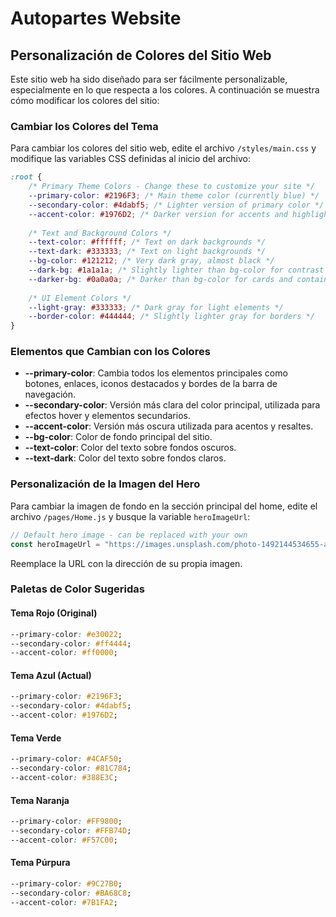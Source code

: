 # Autopartes Website

## Personalización de Colores del Sitio Web

Este sitio web ha sido diseñado para ser fácilmente personalizable, especialmente en lo que respecta a los colores. A continuación se muestra cómo modificar los colores del sitio:

### Cambiar los Colores del Tema

Para cambiar los colores del sitio web, edite el archivo `/styles/main.css` y modifique las variables CSS definidas al inicio del archivo:

```css
:root {
    /* Primary Theme Colors - Change these to customize your site */
    --primary-color: #2196F3; /* Main theme color (currently blue) */
    --secondary-color: #4dabf5; /* Lighter version of primary color */
    --accent-color: #1976D2; /* Darker version for accents and highlights */
    
    /* Text and Background Colors */
    --text-color: #ffffff; /* Text on dark backgrounds */
    --text-dark: #333333; /* Text on light backgrounds */
    --bg-color: #121212; /* Very dark gray, almost black */
    --dark-bg: #1a1a1a; /* Slightly lighter than bg-color for contrast */
    --darker-bg: #0a0a0a; /* Darker than bg-color for cards and containers */
    
    /* UI Element Colors */
    --light-gray: #333333; /* Dark gray for light elements */
    --border-color: #444444; /* Slightly lighter gray for borders */
}
```

### Elementos que Cambian con los Colores

- **--primary-color**: Cambia todos los elementos principales como botones, enlaces, iconos destacados y bordes de la barra de navegación.
- **--secondary-color**: Versión más clara del color principal, utilizada para efectos hover y elementos secundarios.
- **--accent-color**: Versión más oscura utilizada para acentos y resaltes.
- **--bg-color**: Color de fondo principal del sitio.
- **--text-color**: Color del texto sobre fondos oscuros.
- **--text-dark**: Color del texto sobre fondos claros.

### Personalización de la Imagen del Hero

Para cambiar la imagen de fondo en la sección principal del home, edite el archivo `/pages/Home.js` y busque la variable `heroImageUrl`:

```javascript
// Default hero image - can be replaced with your own
const heroImageUrl = "https://images.unsplash.com/photo-1492144534655-ae79c964c9d7?ixlib=rb-1.2.1&auto=format&fit=crop&w=1950&q=80";
```

Reemplace la URL con la dirección de su propia imagen.

### Paletas de Color Sugeridas

#### Tema Rojo (Original)
```css
--primary-color: #e30022;
--secondary-color: #ff4444;
--accent-color: #ff0000;
```

#### Tema Azul (Actual)
```css
--primary-color: #2196F3;
--secondary-color: #4dabf5;
--accent-color: #1976D2;
```

#### Tema Verde
```css
--primary-color: #4CAF50;
--secondary-color: #81C784;
--accent-color: #388E3C;
```

#### Tema Naranja
```css
--primary-color: #FF9800;
--secondary-color: #FFB74D;
--accent-color: #F57C00;
```

#### Tema Púrpura
```css
--primary-color: #9C27B0;
--secondary-color: #BA68C8;
--accent-color: #7B1FA2;
```